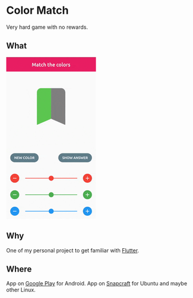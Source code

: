 # Color Match

Very hard game with no rewards.

## What
![App interaction](https://raw.githubusercontent.com/mivoligo/resources/master/color_match_interaction.gif)

## Why
One of my personal project to get familiar with [Flutter](https://flutter.dev "Flutter website").

## Where
App on [Google Play](https://play.google.com/store/apps/details?id=org.mivoligo.color_match) for Android.
App on [Snapcraft](https://snapcraft.io/color-match) for Ubuntu and maybe other Linux.